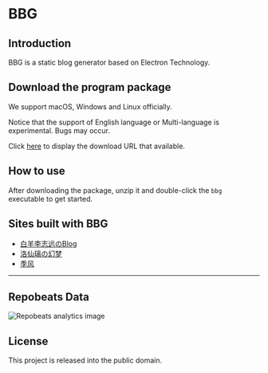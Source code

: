 # BBG

## Introduction

BBG is a static blog generator based on Electron Technology.

## Download the program package

We support macOS, Windows and Linux officially.

Notice that the support of English language or Multi-language is experimental. Bugs may occur.

Click [here](/en/download.md) to display the download URL that available.

## How to use

After downloading the package, unzip it and double-click the `bbg` executable to get started.

## Sites built with BBG

* [白羊李志远のBlog](https://baiyang-lzy.gitee.io/blog/)
* [洛仙璃の幻梦](https://mzwing.eu.org/)
* [季风](https://littlesunnybear.com/)

---

## Repobeats Data

![Repobeats analytics image](https://repobeats.axiom.co/api/embed/867874b0e0263127ca6448651d4bc9358256bd4e.svg)

## License

This project is released into the public domain.
